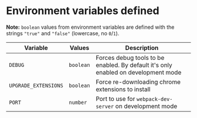 # Environment variables defined

**Note:** `boolean` values from environment variables are defined with the strings `"true"` and `"false"` (lowercase, no `0`/`1`).

| Variable             | Values    | Description   |
| -------------------- | --------- | ------------- |
| `DEBUG`              | `boolean` | Forces debug tools to be enabled. By default it's only enabled on development mode |
| `UPGRADE_EXTENSIONS` | `boolean` | Force re-downloading chrome extensions to install |
| `PORT`               | `number`  | Port to use for `webpack-dev-server` on development mode |